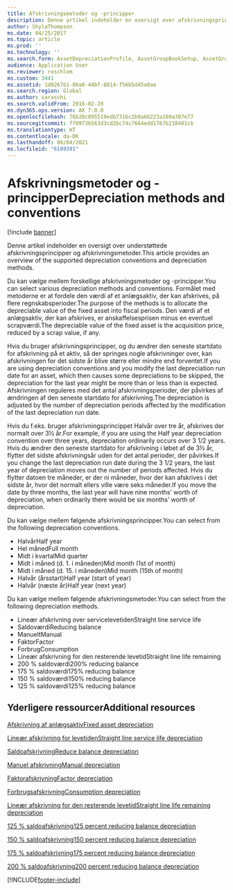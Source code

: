 ```yaml
---
title: Afskrivningsmetoder og -principper
description: Denne artikel indeholder en oversigt over afskrivningsprincipper og afskrivningsmetoder, der understøttes af Microsoft Dynamics 365 Finance.
author: ShylaThompson
ms.date: 04/25/2017
ms.topic: article
ms.prod: ''
ms.technology: ''
ms.search.form: AssetDepreciationProfile, AssetGroupBookSetup, AssetGroupDepBookSetup
audience: Application User
ms.reviewer: roschlom
ms.custom: 3441
ms.assetid: 1d8267b1-86a8-44bf-8814-f56b5d45a0ae
ms.search.region: Global
ms.author: saraschi
ms.search.validFrom: 2016-02-28
ms.dyn365.ops.version: AX 7.0.0
ms.openlocfilehash: 76b20c895519edb7316c2b9a6b223a109a307e77
ms.sourcegitcommit: ff09736563d3cd2bc74c7664edd1767b218401cb
ms.translationtype: HT
ms.contentlocale: da-DK
ms.lasthandoff: 06/04/2021
ms.locfileid: "6189391"
---
```

# <a name="depreciation-methods-and-conventions"></a><span data-ttu-id="53b01-103">Afskrivningsmetoder og -principper</span><span class="sxs-lookup"><span data-stu-id="53b01-103">Depreciation methods and conventions</span></span>

[!include [banner](../includes/banner.md)]

<span data-ttu-id="53b01-104">Denne artikel indeholder en oversigt over understøttede afskrivningsprincipper og afskrivningsmetoder.</span><span class="sxs-lookup"><span data-stu-id="53b01-104">This article provides an overview of the supported depreciation conventions and depreciation methods.</span></span>

<span data-ttu-id="53b01-105">Du kan vælge mellem forskellige afskrivningsmetoder og -principper.</span><span class="sxs-lookup"><span data-stu-id="53b01-105">You can select various depreciation methods and conventions.</span></span> <span data-ttu-id="53b01-106">Formålet med metoderne er at fordele den værdi af et anlægsaktiv, der kan afskrives, på flere regnskabsperioder.</span><span class="sxs-lookup"><span data-stu-id="53b01-106">The purpose of the methods is to allocate the depreciable value of the fixed asset into fiscal periods.</span></span> <span data-ttu-id="53b01-107">Den værdi af et anlægsaktiv, der kan afskrives, er anskaffelsesprisen minus en eventuel scrapværdi.</span><span class="sxs-lookup"><span data-stu-id="53b01-107">The depreciable value of the fixed asset is the acquisition price, reduced by a scrap value, if any.</span></span> 

<span data-ttu-id="53b01-108">Hvis du bruger afskrivningsprincipper, og du ændrer den seneste startdato for afskrivning på et aktiv, så der springes nogle afskrivninger over, kan afskrivningen for det sidste år blive større eller mindre end forventet.</span><span class="sxs-lookup"><span data-stu-id="53b01-108">If you are using depreciation conventions and you modify the last depreciation run date for an asset, which then causes some depreciations to be skipped, the depreciation for the last year might be more than or less than is expected.</span></span> <span data-ttu-id="53b01-109">Afskrivningen reguleres med det antal afskrivningsperioder, der påvirkes af ændringen af den seneste startdato for afskrivning.</span><span class="sxs-lookup"><span data-stu-id="53b01-109">The depreciation is adjusted by the number of depreciation periods affected by the modification of the last depreciation run date.</span></span>

<span data-ttu-id="53b01-110">Hvis du f.eks. bruger afskrivningsprincippet Halvår over tre år, afskrives der normalt over 3½ år.</span><span class="sxs-lookup"><span data-stu-id="53b01-110">For example, if you are using the Half year depreciation convention over three years, depreciation ordinarily occurs over 3 1/2 years.</span></span> <span data-ttu-id="53b01-111">Hvis du ændrer den seneste startdato for afskrivning i løbet af de 3½ år, flytter det sidste afskrivningsår uden for det antal perioder, der påvirkes.</span><span class="sxs-lookup"><span data-stu-id="53b01-111">If you change the last depreciation run date during the 3 1/2 years, the last year of depreciation moves out the number of periods affected.</span></span> <span data-ttu-id="53b01-112">Hvis du flytter datoen tre måneder, er der ni måneder, hvor der kan afskrives i det sidste år, hvor det normalt ellers ville være seks måneder.</span><span class="sxs-lookup"><span data-stu-id="53b01-112">If you move the date by three months, the last year will have nine months’ worth of depreciation, when ordinarily there would be six months’ worth of depreciation.</span></span>

<span data-ttu-id="53b01-113">Du kan vælge mellem følgende afskrivningsprincipper.</span><span class="sxs-lookup"><span data-stu-id="53b01-113">You can select from the following depreciation conventions.</span></span>


-   <span data-ttu-id="53b01-114">Halvår</span><span class="sxs-lookup"><span data-stu-id="53b01-114">Half year</span></span>
-   <span data-ttu-id="53b01-115">Hel måned</span><span class="sxs-lookup"><span data-stu-id="53b01-115">Full month</span></span>
-   <span data-ttu-id="53b01-116">Midt i kvartal</span><span class="sxs-lookup"><span data-stu-id="53b01-116">Mid quarter</span></span>
-   <span data-ttu-id="53b01-117">Midt i måned (d. 1. i måneden)</span><span class="sxs-lookup"><span data-stu-id="53b01-117">Mid month (1st of month)</span></span>
-   <span data-ttu-id="53b01-118">Midt i måned (d. 15. i måneden)</span><span class="sxs-lookup"><span data-stu-id="53b01-118">Mid month (15th of month)</span></span>
-   <span data-ttu-id="53b01-119">Halvår (årsstart)</span><span class="sxs-lookup"><span data-stu-id="53b01-119">Half year (start of year)</span></span>
-   <span data-ttu-id="53b01-120">Halvår (næste år)</span><span class="sxs-lookup"><span data-stu-id="53b01-120">Half year (next year)</span></span>

<span data-ttu-id="53b01-121">Du kan vælge mellem følgende afskrivningsmetoder.</span><span class="sxs-lookup"><span data-stu-id="53b01-121">You can select from the following depreciation methods.</span></span>
-   <span data-ttu-id="53b01-122">Lineær afskrivning over servicelevetiden</span><span class="sxs-lookup"><span data-stu-id="53b01-122">Straight line service life</span></span>
-   <span data-ttu-id="53b01-123">Saldoværdi</span><span class="sxs-lookup"><span data-stu-id="53b01-123">Reducing balance</span></span>
-   <span data-ttu-id="53b01-124">Manuelt</span><span class="sxs-lookup"><span data-stu-id="53b01-124">Manual</span></span>
-   <span data-ttu-id="53b01-125">Faktor</span><span class="sxs-lookup"><span data-stu-id="53b01-125">Factor</span></span>
-   <span data-ttu-id="53b01-126">Forbrug</span><span class="sxs-lookup"><span data-stu-id="53b01-126">Consumption</span></span>
-   <span data-ttu-id="53b01-127">Lineær afskrivning for den resterende levetid</span><span class="sxs-lookup"><span data-stu-id="53b01-127">Straight line life remaining</span></span>
-   <span data-ttu-id="53b01-128">200 % saldoværdi</span><span class="sxs-lookup"><span data-stu-id="53b01-128">200% reducing balance</span></span>
-   <span data-ttu-id="53b01-129">175 % saldoværdi</span><span class="sxs-lookup"><span data-stu-id="53b01-129">175% reducing balance</span></span>
-   <span data-ttu-id="53b01-130">150 % saldoværdi</span><span class="sxs-lookup"><span data-stu-id="53b01-130">150% reducing balance</span></span>
-   <span data-ttu-id="53b01-131">125 % saldoværdi</span><span class="sxs-lookup"><span data-stu-id="53b01-131">125% reducing balance</span></span>





## <a name="additional-resources"></a><span data-ttu-id="53b01-132">Yderligere ressourcer</span><span class="sxs-lookup"><span data-stu-id="53b01-132">Additional resources</span></span>

[<span data-ttu-id="53b01-133">Afskrivning af anlægsaktiv</span><span class="sxs-lookup"><span data-stu-id="53b01-133">Fixed asset depreciation</span></span>](fixed-asset-depreciation.md)

[<span data-ttu-id="53b01-134">Lineær afskrivning for levetiden</span><span class="sxs-lookup"><span data-stu-id="53b01-134">Straight line service life depreciation</span></span>](Straight-line-service-life-depreciation.md)

[<span data-ttu-id="53b01-135">Saldoafskrivning</span><span class="sxs-lookup"><span data-stu-id="53b01-135">Reduce balance depreciation</span></span>](reduce-balance-depreciation.md)

[<span data-ttu-id="53b01-136">Manuel afskrivning</span><span class="sxs-lookup"><span data-stu-id="53b01-136">Manual depreciation</span></span>](manual-depreciation.md)

[<span data-ttu-id="53b01-137">Faktorafskrivning</span><span class="sxs-lookup"><span data-stu-id="53b01-137">Factor depreciation</span></span>](factor-depreciation.md)

[<span data-ttu-id="53b01-138">Forbrugsafskrivning</span><span class="sxs-lookup"><span data-stu-id="53b01-138">Consumption depreciation</span></span>](consumption-depreciation.md)

[<span data-ttu-id="53b01-139">Lineær afskrivning for den resterende levetid</span><span class="sxs-lookup"><span data-stu-id="53b01-139">Straight line life remaining depreciation</span></span>](straight-line-life-remaining-depreciation.md)

[<span data-ttu-id="53b01-140">125 % saldoafskrivning</span><span class="sxs-lookup"><span data-stu-id="53b01-140">125 percent reducing balance depreciation</span></span>](125-percent-reducing-balance-depreciation.md)

[<span data-ttu-id="53b01-141">150 % saldoafskrivning</span><span class="sxs-lookup"><span data-stu-id="53b01-141">150 percent reducing balance depreciation</span></span>](150-percent-reducing-balance-depreciation.md)

[<span data-ttu-id="53b01-142">175 % saldoafskrivning</span><span class="sxs-lookup"><span data-stu-id="53b01-142">175 percent reducing balance depreciation</span></span>](175-percent-reducing-balance-depreciation.md)

[<span data-ttu-id="53b01-143">200 % saldoafskrivning</span><span class="sxs-lookup"><span data-stu-id="53b01-143">200 percent reducing balance depreciation</span></span>](200-percent-reducing-balance-depreciation.md)





[!INCLUDE[footer-include](../../includes/footer-banner.md)]